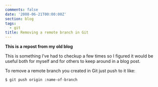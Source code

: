 ```yaml
---
comments: false
date: '2008-06-21T00:00:00Z'
section: blog
tags:
  - git
title: Removing a remote branch in Git
---
```


**This is a repost from my old blog**

This is something I’ve had to checkup a few times so I figured it would be useful both for myself and for others to keep around in a blog post.

To remove a remote branch you created in Git just push to it like:

```bash
$ git push origin :name-of-branch
```
